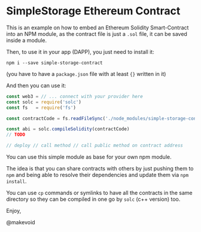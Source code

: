 # SimpleStorage Ethereum Contract

This is an example on how to embed an Ethereum Solidity Smart-Contract into an NPM module, as the contract file is just a `.sol` file, it can be saved inside a module.

Then, to use it in your app (DAPP), you just need to install it:

    npm i --save simple-storage-contract

(you have to have a `package.json` file with at least `{}` written in it)

And then you can use it:

```js
const web3 = // ... connect with your provider here
const solc = require('solc')
const fs   = require('fs')

const contractCode = fs.readFileSync('./node_modules/simple-storage-contract/simple_storage.sol')

const abi = solc.compileSolidity(contractCode)
// TODO

// deploy // call method // call public method on contract address

```

You can use this simple module as base for your own npm module.

The idea is that you can share contracts with others by just pushing them to `npm` and being able to resolve their dependencies and update them via `npm install`.

You can use `cp` commands or symlinks to have all the contracts in the same directory so they can be compiled in one go by `solc` (c++ version) too.


Enjoy,

@makevoid

